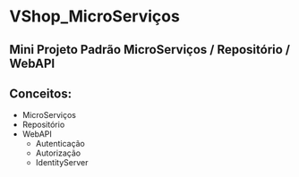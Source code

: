 # VShop_MicroServiços 

Mini Projeto Padrão MicroServiços / Repositório / WebAPI
--------------------------------------------------------

Conceitos:
----------

- MicroServiços
- Repositório
- WebAPI
  - Autenticação
  - Autorização
  - IdentityServer

